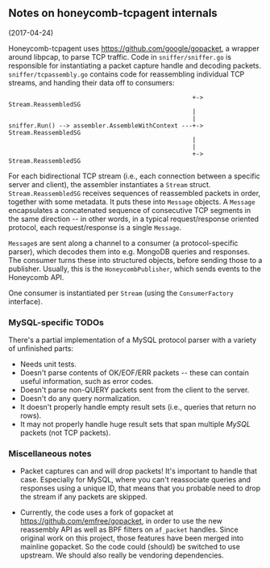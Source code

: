 ## Notes on honeycomb-tcpagent internals
(2017-04-24)

Honeycomb-tcpagent uses https://github.com/google/gopacket, a wrapper around
libpcap, to parse TCP traffic. Code in `sniffer/sniffer.go` is responsible for
instantiating a packet capture handle and decoding packets.
`sniffer/tcpassembly.go` contains code for reassembling individual TCP streams,
and handing their data off to consumers:

```
                                                   +-> Stream.ReassembledSG
                                                   |
                                                   |
sniffer.Run() --> assembler.AssembleWithContext ---+-> Stream.ReassembledSG
                                                   |
                                                   |
                                                   +-> Stream.ReassembledSG
```

For each bidirectional TCP stream (i.e., each connection between a specific
server and client), the assembler instantiates a `Stream` struct.
`Stream.ReassembledSG` receives sequences of reassembled packets in order,
together with some metadata. It puts these into `Message` objects. A `Message`
encapsulates a concatenated sequence of consecutive TCP segments in the same
direction -- in other words, in a typical request/response oriented protocol,
each request/response is a single `Message`.

`Message`s are sent along a channel to a consumer (a protocol-specific parser),
which decodes them into e.g. MongoDB queries and responses. The consumer turns
these into structured objects, before sending those to a publisher. Usually,
this is the `HoneycombPublisher`, which sends events to the Honeycomb API.

One consumer is instantiated per `Stream` (using the `ConsumerFactory`
interface).


### MySQL-specific TODOs
There's a partial implementation of a MySQL protocol parser with a variety of
unfinished parts:
- Needs unit tests.
- Doesn't parse contents of OK/EOF/ERR packets -- these can contain useful
  information, such as error codes.
- Doesn't parse non-QUERY packets sent from the client to the server.
- Doesn't do any query normalization.
- It doesn't properly handle empty result sets (i.e., queries that return no
  rows).
- It may not properly handle huge result sets that span multiple *MySQL*
  packets (not TCP packets).


### Miscellaneous notes
- Packet captures can and will drop packets! It's important to handle that
  case. Especially for MySQL, where you can't reassociate queries and responses
  using a unique ID, that means that you probable need to drop the stream if
  any packets are skipped.

- Currently, the code uses a fork of gopacket at
  https://github.com/emfree/gopacket, in order to use the new reassembly API as
  well as BPF filters on `af_packet` handles. Since original work on this
  project, those features have been merged into mainline gopacket. So the code
  could (should) be switched to use upstream. We should also really be
  vendoring dependencies.
